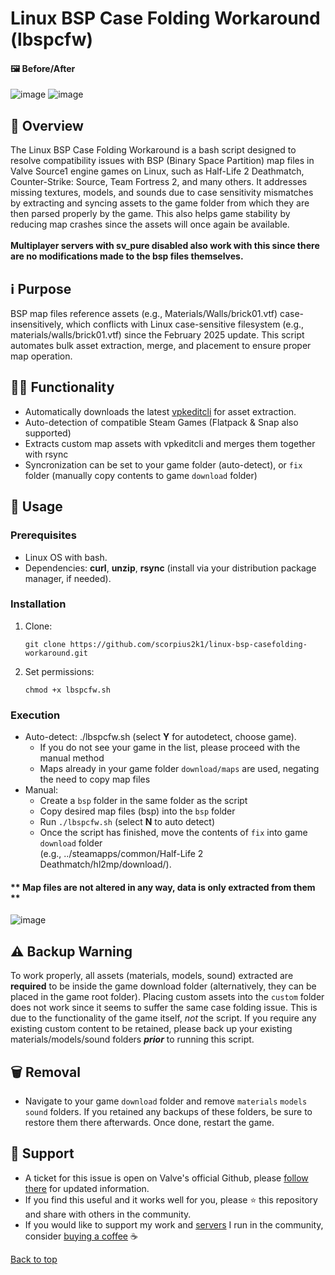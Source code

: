 # Linux BSP Case Folding Workaround (lbspcfw)

#### 🖼️ Before/After
![image](https://github.com/user-attachments/assets/e8b1c04d-778d-42bf-83f6-a68c1d446c2d)
![image](https://github.com/user-attachments/assets/9acf4dcb-92d4-4e85-af89-8c2859777e0c)


## 📜 Overview
The Linux BSP Case Folding Workaround is a bash script designed to resolve compatibility issues with BSP (Binary Space Partition) map files in Valve Source1 engine games on Linux, such as Half-Life 2 Deathmatch, Counter-Strike: Source, Team Fortress 2, and many others. It addresses missing textures, models, and sounds due to case sensitivity mismatches by extracting and syncing assets to the game folder from which they are then parsed properly by the game. This also helps game stability by reducing map crashes since the assets will once again be available.<br/><br/>
**Multiplayer servers with sv_pure disabled also work with this since there are no modifications made to the bsp files themselves.**

## ℹ️ Purpose
BSP map files reference assets (e.g., Materials/Walls/brick01.vtf) case-insensitively, which conflicts with Linux case-sensitive filesystem (e.g., materials/walls/brick01.vtf) since the February 2025 update. This script automates bulk asset extraction, merge, and placement to ensure proper map operation.

## 👨‍💻 Functionality
- Automatically downloads the latest [vpkeditcli](https://github.com/craftablescience/VPKEdit/releases) for asset extraction.
- Auto-detection of compatible Steam Games (Flatpack & Snap also supported)
- Extracts custom map assets with vpkeditcli and merges them together with rsync
- Syncronization can be set to your game folder (auto-detect), or `fix` folder (manually copy contents to game `download` folder)

## 🚀 Usage
### Prerequisites
- Linux OS with bash.
- Dependencies: **curl**, **unzip**, **rsync** (install via your distribution package manager, if needed).

### Installation
1. Clone:
   ```
   git clone https://github.com/scorpius2k1/linux-bsp-casefolding-workaround.git
   ```
2. Set permissions:
   ```
   chmod +x lbspcfw.sh
   ```

### Execution
- Auto-detect: ./lbspcfw.sh (select **Y** for autodetect, choose game).
  - If you do not see your game in the list, please proceed with the manual method
  - Maps already in your game folder `download/maps` are used, negating the need to copy map files
- Manual:
  - Create a `bsp` folder in the same folder as the script
  - Copy desired map files (bsp) into the `bsp` folder
  - Run `./lbspcfw.sh` (select **N** to auto detect)
  - Once the script has finished, move the contents of `fix` into game `download` folder<br/>(e.g., ../steamapps/common/Half-Life 2 Deathmatch/hl2mp/download/).

#### ** Map files are **not altered** in any way, data is only extracted from them **
![image](https://github.com/user-attachments/assets/95ad61e1-d294-4c41-815c-ddbdf8546789)

## ⚠️ Backup Warning
To work properly, all assets (materials, models, sound) extracted are **required** to be inside the game download folder (alternatively, they can be placed in the game root folder). Placing custom assets into the `custom` folder does not work since it seems to suffer the same case folding issue. This is due to the functionality of the game itself, _not_ the script. If you require any existing custom content to be retained, please back up your existing materials/models/sound folders **_prior_** to running this script.

## 🗑 Removal
- Navigate to your game `download` folder and remove `materials` `models` `sound` folders. If you retained any backups of these folders, be sure to restore them there afterwards. Once done, restart the game.

## 👥 Support
- A ticket for this issue is open on Valve's official Github, please [follow there](https://github.com/ValveSoftware/Source-1-Games/issues/6868) for updated information.
- If you find this useful and it works well for you, please ⭐ this repository and share with others in the community.
- If you would like to support my work and [servers](https://stats.scorpex.org/) I run in the community, consider [buying a coffee](https://help.scorpex.org/) ☕
  
[Back to top](#top)
